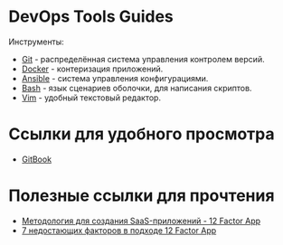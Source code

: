 # DevOps Tools Guides

Инструменты:

* [Git](docs/Git.md) - распределённая система управления контролем версий.
* [Docker](docs/Docker.md) - контеризация приложений.
* [Ansible](docs/Ansible.md) - система управления конфигурациями.
* [Bash](docs/Bash.md) - язык сценариев оболочки, для написания скриптов.
* [Vim](docs/Vim.md) - удобный текстовый редактор.


# Ссылки для удобного просмотра

* [GitBook](https://kotdimos.gitbook.io/devops_tools_guides/)


# Полезные ссылки для прочтения

* [Методология для создания SaaS-приложений - 12 Factor App](https://12factor.net)
* [7 недостающих факторов в подходе 12 Factor App](https://habr.com/ru/companies/flant/articles/460363/)
